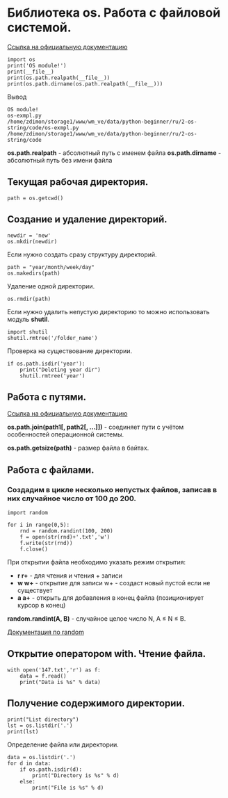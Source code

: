 # Библиотека os. Работа с файловой системой.

[Ссылка на официальную документацию](https://pythonworld.ru/moduli/modul-os.html)
    
    import os
    print('OS module!')
    print(__file__)
    print(os.path.realpath(__file__))
    print(os.path.dirname(os.path.realpath(__file__)))    
    
    
Вывод 

    OS module!
    os-exmpl.py
    /home/zdimon/storage1/www/wm_ve/data/python-beginner/ru/2-os-string/code/os-exmpl.py
    /home/zdimon/storage1/www/wm_ve/data/python-beginner/ru/2-os-string/code
    

**os.path.realpath** - абсолютный путь с именем файла
**os.path.dirname** - абсолютный путь без имени файла

## Текущая рабочая директория.

    path = os.getcwd()

## Создание и удаление директорий.

    newdir = 'new'
    os.mkdir(newdir)
    
Если нужно создать сразу структуру директорий.

    path = "year/month/week/day"
    os.makedirs(path)
    
Удаление одной директории.

    os.rmdir(path)
    
Если нужно удалить непустую директорию то можно использовать модуль **shutil**.

    import shutil
    shutil.rmtree('/folder_name')
    
Проверка на существование директории.

        
    if os.path.isdir('year'):
        print("Deleting year dir")
        shutil.rmtree('year')

## Работа с путями.

[Ссылка на официальную документацию](https://pythonworld.ru/moduli/modul-os.html)


**os.path.join(path1[, path2[, ...]])** - соединяет пути с учётом особенностей операционной системы.

**os.path.getsize(path)** - размер файла в байтах.

## Работа с файлами.

### Создадим в цикле несколько непустых файлов, записав в них случайное число от 100 до 200.

    import random
    
    for i in range(0,5):
        rnd = random.randint(100, 200)
        f = open(str(rnd)+'.txt','w')
        f.write(str(rnd))
        f.close()
        
При открытии файла необходимо указать режим открытия:

- **r r+** - для чтения и чтения + записи 
- **w w+** - открытие для записи w+ - создаст новый пустой если не существует
- **a a+** -  открыть для добавления в конец файла (позиционирует курсор в конец)

**random.randint(A, B)** - случайное целое число N, A ≤ N ≤ B.

[Документация по random](https://pythonworld.ru/moduli/modul-random.html)

## Открытие оператором **with**. Чтение файла.


    with open('147.txt','r') as f:
        data = f.read()
        print("Data is %s" % data)

## Получение содержимого директории.

    print("List directory")
    lst = os.listdir('.')
    print(lst)

Определение файла или директории.


    data = os.listdir('.')
    for d in data:
        if os.path.isdir(d):
            print("Directory is %s" % d)
        else:
            print("File is %s" % d)



